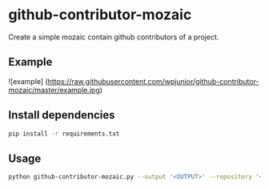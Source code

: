 github-contributor-mozaic
=========================

Create a simple mozaic contain github contributors of a project.

Example
-------
![example]
(https://raw.githubusercontent.com/wpjunior/github-contributor-mozaic/master/example.jpg)


Install dependencies
--------------------
```bash
pip install -r requirements.txt
```

Usage
-----

```bash
python github-contributor-mozaic.py --output '<OUTPUT>' --repository '<GITHUB_REPOSITORY>'
```
